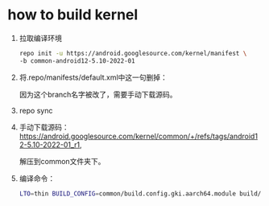 # how to build kernel

1. 拉取编译环境

   ```bash
   repo init -u https://android.googlesource.com/kernel/manifest \ 
   -b common-android12-5.10-2022-01
   ```

2. 将.repo/manifests/default.xml中这一句删掉：

   <project path="common" name="kernel/common" revision="android12-5.10-2022-01" upstream="android12-5.10-2022-01" dest-branch="android12-5.10-2022-01" />

   因为这个branch名字被改了，需要手动下载源码。

3. repo sync

4. 手动下载源码：https://android.googlesource.com/kernel/common/+/refs/tags/android12-5.10-2022-01_r1, 

   解压到common文件夹下。

5. 编译命令：

   ```bash
   LTO=thin BUILD_CONFIG=common/build.config.gki.aarch64.module build/build.sh
   ```